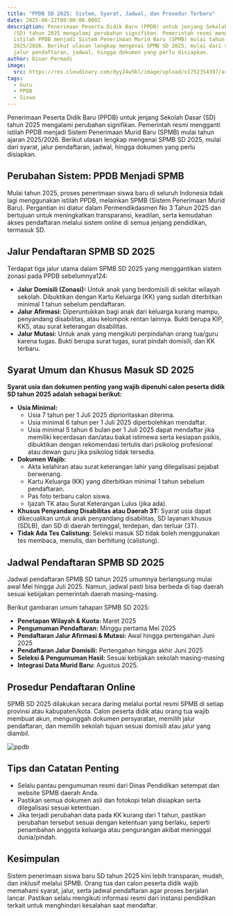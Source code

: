 ```yaml
---
title: "PPDB SD 2025: Sistem, Syarat, Jadwal, dan Prosedur Terbaru"
date: 2025-06-22T00:00:00.000Z
description: Penerimaan Peserta Didik Baru (PPDB) untuk jenjang Sekolah Dasar
  (SD) tahun 2025 mengalami perubahan signifikan. Pemerintah resmi mengganti
  istilah PPDB menjadi Sistem Penerimaan Murid Baru (SPMB) mulai tahun ajaran
  2025/2026. Berikut ulasan lengkap mengenai SPMB SD 2025, mulai dari syarat,
  jalur pendaftaran, jadwal, hingga dokumen yang perlu disiapkan.
author: Dinar Permadi
image:
  src: https://res.cloudinary.com/dyy24w5kl/image/upload/v1752354397/artikel/artikel-ppdb_xwnmne.png
tags:
  - Guru
  - PPDB
  - Siswa
---
```


Penerimaan Peserta Didik Baru (PPDB) untuk jenjang Sekolah Dasar (SD) tahun 2025 mengalami perubahan signifikan. Pemerintah resmi mengganti istilah PPDB menjadi Sistem Penerimaan Murid Baru (SPMB) mulai tahun ajaran 2025/2026. Berikut ulasan lengkap mengenai SPMB SD 2025, mulai dari syarat, jalur pendaftaran, jadwal, hingga dokumen yang perlu disiapkan.

## **Perubahan Sistem: PPDB Menjadi SPMB**

Mulai tahun 2025, proses penerimaan siswa baru di seluruh Indonesia tidak lagi menggunakan istilah PPDB, melainkan SPMB (Sistem Penerimaan Murid Baru). Pergantian ini diatur dalam Permendikdasmen No 3 Tahun 2025 dan bertujuan untuk meningkatkan transparansi, keadilan, serta kemudahan akses pendaftaran melalui sistem online di semua jenjang pendidikan, termasuk SD.

## **Jalur Pendaftaran SPMB SD 2025**

Terdapat tiga jalur utama dalam SPMB SD 2025 yang menggantikan sistem zonasi pada PPDB sebelumnya124:

- **Jalur Domisili (Zonasi):** Untuk anak yang berdomisili di sekitar wilayah sekolah. Dibuktikan dengan Kartu Keluarga (KK) yang sudah diterbitkan minimal 1 tahun sebelum pendaftaran.
- **Jalur Afirmasi:** Diperuntukkan bagi anak dari keluarga kurang mampu, penyandang disabilitas, atau kelompok rentan lainnya. Bukti berupa KIP, KKS, atau surat keterangan disabilitas.
- **Jalur Mutasi:** Untuk anak yang mengikuti perpindahan orang tua/guru karena tugas. Bukti berupa surat tugas, surat pindah domisili, dan KK terbaru.

## **Syarat Umum dan Khusus Masuk SD 2025**

**Syarat usia dan dokumen penting yang wajib dipenuhi calon peserta didik SD tahun 2025 adalah sebagai berikut:**

- **Usia Minimal:**
  - Usia 7 tahun per 1 Juli 2025 diprioritaskan diterima.
  - Usia minimal 6 tahun per 1 Juli 2025 diperbolehkan mendaftar.
  - Usia minimal 5 tahun 6 bulan per 1 Juli 2025 dapat mendaftar jika memiliki kecerdasan dan/atau bakat istimewa serta kesiapan psikis, dibuktikan dengan rekomendasi tertulis dari psikolog profesional atau dewan guru jika psikolog tidak tersedia.
- **Dokumen Wajib:**
  - Akta kelahiran atau surat keterangan lahir yang dilegalisasi pejabat berwenang.
  - Kartu Keluarga (KK) yang diterbitkan minimal 1 tahun sebelum pendaftaran.
  - Pas foto terbaru calon siswa.
  - Ijazah TK atau Surat Keterangan Lulus (jika ada).
- **Khusus Penyandang Disabilitas atau Daerah 3T:** Syarat usia dapat dikecualikan untuk anak penyandang disabilitas, SD layanan khusus (SDLB), dan SD di daerah tertinggal, terdepan, dan terluar (3T).
- **Tidak Ada Tes Calistung:** Seleksi masuk SD tidak boleh menggunakan tes membaca, menulis, dan berhitung (calistung).

## **Jadwal Pendaftaran SPMB SD 2025**

Jadwal pendaftaran SPMB SD tahun 2025 umumnya berlangsung mulai awal Mei hingga Juli 2025. Namun, jadwal pasti bisa berbeda di tiap daerah sesuai kebijakan pemerintah daerah masing-masing.

Berikut gambaran umum tahapan SPMB SD 2025:

- **Penetapan Wilayah & Kuota:** Maret 2025
- **Pengumuman Pendaftaran:** Minggu pertama Mei 2025
- **Pendaftaran Jalur Afirmasi & Mutasi:** Awal hingga pertengahan Juni 2025
- **Pendaftaran Jalur Domisili:** Pertengahan hingga akhir Juni 2025
- **Seleksi & Pengumuman Hasil:** Sesuai kebijakan sekolah masing-masing
- **Integrasi Data Murid Baru:** Agustus 2025.

## **Prosedur Pendaftaran Online**

SPMB SD 2025 dilakukan secara daring melalui portal resmi SPMB di setiap provinsi atau kabupaten/kota. Calon peserta didik atau orang tua wajib membuat akun, mengunggah dokumen persyaratan, memilih jalur pendaftaran, dan memilih sekolah tujuan sesuai domisili atau jalur yang diambil.

![ppdb](/artikel/ppdb.png)

## **Tips dan Catatan Penting**

- Selalu pantau pengumuman resmi dari Dinas Pendidikan setempat dan website SPMB daerah Anda.
- Pastikan semua dokumen asli dan fotokopi telah disiapkan serta dilegalisasi sesuai ketentuan.
- Jika terjadi perubahan data pada KK kurang dari 1 tahun, pastikan perubahan tersebut sesuai dengan ketentuan yang berlaku, seperti penambahan anggota keluarga atau pengurangan akibat meninggal dunia/pindah.

## **Kesimpulan**

Sistem penerimaan siswa baru SD tahun 2025 kini lebih transparan, mudah, dan inklusif melalui SPMB. Orang tua dan calon peserta didik wajib memahami syarat, jalur, serta jadwal pendaftaran agar proses berjalan lancar. Pastikan selalu mengikuti informasi resmi dari instansi pendidikan terkait untuk menghindari kesalahan saat mendaftar.
